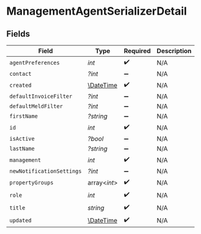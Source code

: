 # ManagementAgentSerializerDetail


## Fields

| Field                                                         | Type                                                          | Required                                                      | Description                                                   |
| ------------------------------------------------------------- | ------------------------------------------------------------- | ------------------------------------------------------------- | ------------------------------------------------------------- |
| `agentPreferences`                                            | *int*                                                         | :heavy_check_mark:                                            | N/A                                                           |
| `contact`                                                     | *?int*                                                        | :heavy_minus_sign:                                            | N/A                                                           |
| `created`                                                     | [\DateTime](https://www.php.net/manual/en/class.datetime.php) | :heavy_check_mark:                                            | N/A                                                           |
| `defaultInvoiceFilter`                                        | *?int*                                                        | :heavy_minus_sign:                                            | N/A                                                           |
| `defaultMeldFilter`                                           | *?int*                                                        | :heavy_minus_sign:                                            | N/A                                                           |
| `firstName`                                                   | *?string*                                                     | :heavy_minus_sign:                                            | N/A                                                           |
| `id`                                                          | *int*                                                         | :heavy_check_mark:                                            | N/A                                                           |
| `isActive`                                                    | *?bool*                                                       | :heavy_minus_sign:                                            | N/A                                                           |
| `lastName`                                                    | *?string*                                                     | :heavy_minus_sign:                                            | N/A                                                           |
| `management`                                                  | *int*                                                         | :heavy_check_mark:                                            | N/A                                                           |
| `newNotificationSettings`                                     | *?int*                                                        | :heavy_minus_sign:                                            | N/A                                                           |
| `propertyGroups`                                              | array<*int*>                                                  | :heavy_check_mark:                                            | N/A                                                           |
| `role`                                                        | *int*                                                         | :heavy_check_mark:                                            | N/A                                                           |
| `title`                                                       | *string*                                                      | :heavy_check_mark:                                            | N/A                                                           |
| `updated`                                                     | [\DateTime](https://www.php.net/manual/en/class.datetime.php) | :heavy_check_mark:                                            | N/A                                                           |